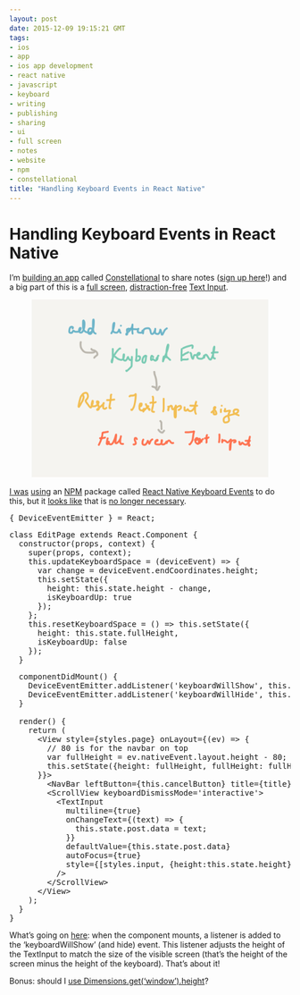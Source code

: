 ```yaml
---
layout: post
date: 2015-12-09 19:15:21 GMT
tags:
- ios
- app
- ios app development
- react native
- javascript
- keyboard
- writing
- publishing
- sharing
- ui
- full screen
- notes
- website
- npm
- constellational
title: "Handling Keyboard Events in React Native"
---
```

# Handling Keyboard Events in React Native

<p>I’m <a href="https://github.com/constellational">building an app</a> called <a href="http://constellational.com/">Constellational</a> to share notes (<a href="http://eepurl.com/bHN6Mf">sign up here</a>!) and a big part of this is a <a href="http://arpith.co/post/133875065157/react-native-full-screen-textinputs">full screen</a>, <a href="http://arpith.co/post/133803823587/san-francisco-in-react-native">distraction-free</a> <a href="https://facebook.github.io/react-native/docs/textinput.html">Text Input</a>.</p><figure data-orig-width="2048" data-orig-height="1536" class="tmblr-full"><img src="/images/78a1d8ebcc95a346ea974e709ab7af5292689108b76c59f909a5060c4381dba1.png" data-orig-width="2048" data-orig-height="1536"></figure><p><a href="http://arpith.co/post/134130800147/counting-less">I was</a> <a href="http://arpith.co/post/134012448737/everybody-stand-back-i-know-regular-expressions">using</a> an <a href="https://www.npmjs.com/">NPM</a> package called <a href="https://github.com/johanneslumpe/react-native-keyboardevents">React Native Keyboard Events</a> to do this, but it <a href="https://github.com/facebook/react-native/issues/2819">looks like</a> that is <a href="http://ollie.relph.me/blog/react-native-0-11-keyboard-display-events/">no longer necessary</a>.</p><pre>{ DeviceEventEmitter } = React;</pre><pre>class EditPage extends React.Component {<br> &nbsp;constructor(props, context) {<br> &nbsp; &nbsp;super(props, context);<br> &nbsp; &nbsp;this.updateKeyboardSpace = (deviceEvent) =&gt; {<br> &nbsp; &nbsp; &nbsp;var change = deviceEvent.endCoordinates.height;<br> &nbsp; &nbsp; &nbsp;this.setState({<br> &nbsp; &nbsp; &nbsp; &nbsp;height: this.state.height - change,<br> &nbsp; &nbsp; &nbsp; &nbsp;isKeyboardUp: true<br> &nbsp; &nbsp; &nbsp;});<br> &nbsp; &nbsp;};<br> &nbsp; &nbsp;this.resetKeyboardSpace = () =&gt; this.setState({<br> &nbsp; &nbsp; &nbsp;height: this.state.fullHeight,<br> &nbsp; &nbsp; &nbsp;isKeyboardUp: false<br> &nbsp; &nbsp;});<br> &nbsp;}</pre><pre> &nbsp;componentDidMount() {<br> &nbsp; &nbsp;DeviceEventEmitter.addListener('keyboardWillShow', this.updateKeyboardSpace);<br> &nbsp; &nbsp;DeviceEventEmitter.addListener('keyboardWillHide', this.resetKeyboardSpace);<br> &nbsp;}<br> &nbsp;<br> &nbsp;render() {<br> &nbsp; &nbsp;return (<br> &nbsp; &nbsp; &nbsp;&lt;View style={styles.page} onLayout={(ev) =&gt; {<br> &nbsp; &nbsp; &nbsp; &nbsp;// 80 is for the navbar on top<br> &nbsp; &nbsp; &nbsp; &nbsp;var fullHeight = ev.nativeEvent.layout.height - 80;<br> &nbsp; &nbsp; &nbsp; &nbsp;this.setState({height: fullHeight, fullHeight: fullHeight});<br> &nbsp; &nbsp; &nbsp;}}&gt;<br> &nbsp; &nbsp; &nbsp; &nbsp;&lt;NavBar leftButton={this.cancelButton} title={title} rightButton={this.postButton}/&gt;<br> &nbsp; &nbsp; &nbsp; &nbsp;&lt;ScrollView keyboardDismissMode='interactive'&gt;<br> &nbsp; &nbsp; &nbsp; &nbsp; &nbsp;&lt;TextInput<br> &nbsp; &nbsp; &nbsp; &nbsp; &nbsp; &nbsp;multiline={true}<br> &nbsp; &nbsp; &nbsp; &nbsp; &nbsp; &nbsp;onChangeText={(text) =&gt; {<br> &nbsp; &nbsp; &nbsp; &nbsp; &nbsp; &nbsp; &nbsp;this.state.post.data = text;<br> &nbsp; &nbsp; &nbsp; &nbsp; &nbsp; &nbsp;}}<br> &nbsp; &nbsp; &nbsp; &nbsp; &nbsp; &nbsp;defaultValue={this.state.post.data}<br> &nbsp; &nbsp; &nbsp; &nbsp; &nbsp; &nbsp;autoFocus={true}<br> &nbsp; &nbsp; &nbsp; &nbsp; &nbsp; &nbsp;style={[styles.input, {height:this.state.height}]}<br> &nbsp; &nbsp; &nbsp; &nbsp; &nbsp;/&gt;<br> &nbsp; &nbsp; &nbsp; &nbsp;&lt;/ScrollView&gt;<br> &nbsp; &nbsp; &nbsp;&lt;/View&gt;<br> &nbsp; &nbsp;);<br> &nbsp;}<br>}</pre><p>What’s going on <a href="https://github.com/constellational/iOS/blob/0143ced94fa9cff34268dc48c6776e656bdf1490/components/EditPage.js">here</a>: when the component mounts, a listener is added to the ‘keyboardWillShow’ (and hide) event. This listener adjusts the height of the TextInput to match the size of the visible screen (that’s the height of the screen minus the height of the keyboard). That’s about it!</p><p>Bonus: should I <a href="https://github.com/constellational/iOS/issues/60">use Dimensions.get(‘window’).height</a>?</p>